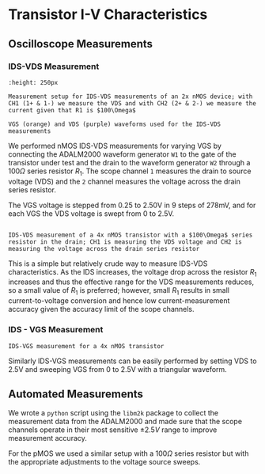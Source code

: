 # Transistor I-V Characteristics

## Oscilloscope Measurements

### IDS-VDS Measurement

```{figure} img/iV_schematic_man_no_wave.svg
:height: 250px

Measurement setup for IDS-VDS measurements of an 2x nMOS device; with CH1 (1+ & 1-) we measure the VDS and with CH2 (2+ & 2-) we measure the current given that R1 is $100\Omega$
```

```{figure} img/iv_iDS_VDS_stimulus.png 
VGS (orange) and VDS (purple) waveforms used for the IDS-VDS measurements
```

We performed nMOS IDS-VDS measurements for varying VGS by connecting the ADALM2000 waveform generator `W1` to the gate of the transistor under test and the drain to the waveform generator `W2` through a $100 \Omega$ series resistor $R_1$. The scope channel `1` measures the drain to source voltage (VDS) and the `2` channel measures the voltage across the drain series resistor. 

The VGS voltage is stepped from 0.25 to 2.50V in 9 steps of 278mV, and for each VGS the VDS voltage is swept from 0 to 2.5V. 

```{figure} img/nmos_2x_IDS_VDS_scope.png

IDS-VDS measurement of a 4x nMOS transistor with a $100\Omega$ series resistor in the drain; CH1 is measuring the VDS voltage and CH2 is measuring the voltage across the drain series resistor
```

This is a simple but relatively crude way to measure IDS-VDS characteristics. As the IDS increases, the voltage drop across the resistor $R_1$ increases and thus the effective range for the VDS measurements reduces, so a small value of $R_1$ is preferred; however, small $R_1$ results in small current-to-voltage conversion and hence low current-measurement accuracy given the accuracy limit of the scope channels. 

### IDS - VGS Measurement

```{figure} img/nmos_2x_IDS_VGS_scope.png 
IDS-VGS measurement for a 4x nMOS transistor
```
Similarly IDS-VGS measurements can be easily performed by setting VDS to 2.5V and sweeping VGS from 0 to 2.5V with a triangular waveform. 

## Automated Measurements

We wrote a `python` script using the `libm2k` package to collect the measurement data from the ADALM2000 and made sure that the scope channels operate in their most sensitive $\pm 2.5V$ range to improve measurement accuracy. 

For the pMOS we used a similar setup with a $100 \Omega$ series resistor but with the appropriate adjustments to the voltage source sweeps. 


```{tableofcontents}
```

